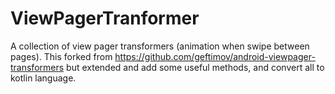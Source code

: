 # ViewPagerTranformer
A collection of view pager transformers (animation when swipe between pages).
This forked from https://github.com/geftimov/android-viewpager-transformers but extended and add some useful methods, and convert all to kotlin language.
